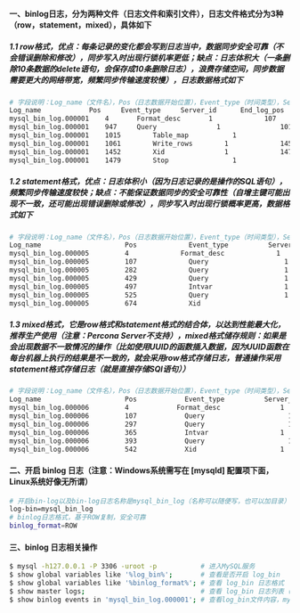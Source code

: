 #### 一、binlog日志，分为两种文件（日志文件和索引文件），日志文件格式分为3种（row，statement，mixed），具体如下
##### 1.1 row格式，优点：每条记录的变化都会写到日志当中，数据同步安全可靠（不会错误删除和修改），同步写入时出现行锁机率更低；缺点：日志体积大（一条删除10条数据的delete语句，会保存成10条删除日志），浪费存储空间，同步数据需要更大的网络带宽，频繁同步传输速度较慢），日志数据格式如下
```bash
# 字段说明：Log_name（文件名），Pos（日志数据开始位置），Event_type（时间类型），Server_id（服务器ID），End_log_pos（日志数据结束位置，Info（简要信息）
Log_name	        Pos	    Event_type	   Server_id	  End_log_pos	     Info
mysql_bin_log.000001	4	    Format_desc	      1	            107	         Server ver: 5.5.49-log, Binlog ver: 4
mysql_bin_log.000001	947	    Query	            1	            1015	       BEGIN
mysql_bin_log.000001	1015	    Table_map	        1	            1061	       table_id: 33 (test.dept)
mysql_bin_log.000001	1061	    Write_rows	      1	            1452	       table_id: 33 flags: STMT_END_F
mysql_bin_log.000001	1452	    Xid	              1	            1479	       COMMIT /* xid=35 */
mysql_bin_log.000001	1479	    Stop	            1	            1498	
```
##### 1.2 statement格式，优点：日志体积小（因为日志记录的是操作的SQL语句），频繁同步传输速度较快；缺点：不能保证数据同步的安全可靠性（自增主键可能出现不一致，还可能出现错误删除或修改），同步写入时出现行锁概率更高，数据格式如下
```bash
# 字段说明：Log_name（文件名），Pos（日志数据开始位置），Event_type（时间类型），Server_id（服务器ID），End_log_pos（日志数据结束位置，Info（实际操作的SQL语句）
Log_name	                 Pos	         Event_type	         Server_id	      End_log_pos	       Info
mysql_bin_log.000005	     4	           Format_desc	           1	              107	           Server ver: 5.5.49-log, Binlog ver: 4
mysql_bin_log.000005	     107	         Query	                 1	              282	           use `test`; CREATE TABLE `test`.`role`  (`id` int(0) NOT NULL,`name` varchar(255) NOT NULL, PRIMARY KEY (`id`))
mysql_bin_log.000005	     282	         Query	                 1	              429	           use `test`; ALTER TABLE `test`.`role` MODIFY COLUMN `id` int(11) NOT NULL AUTO_INCREMENT FIRST
mysql_bin_log.000005	     429	         Query	                 1	              497	           BEGIN
mysql_bin_log.000005	     497	         Intvar	                 1	              525	           INSERT_ID=1
mysql_bin_log.000005	     525	         Query	                 1	              674	           use `test`; insert into role(name) values('dasda'),('dadaasd'),('wdefrf'),('oloiojfs'),('dadaasd')
mysql_bin_log.000005	     674	         Xid	                   1	              701	           COMMIT /* xid=82 */
```
##### 1.3 mixed格式，它是row格式和statement格式的结合体，以达到性能最大化，推荐生产使用（注意：Percona Server不支持），mixed格式储存规则：如果是会出现数据不一致情况的操作（比如使用UUID的函数插入数据，因为UUID函数在每台机器上执行的结果是不一致的，就会采用row格式存储日志，普通操作采用statement格式存储日志（就是直接存储SQl语句））
```bash
# 字段说明：Log_name（文件名），Pos（日志数据开始位置），Event_type（时间类型），Server_id（服务器ID），End_log_pos（日志数据结束位置，Info（实际操作的SQL语句）
Log_name	                 Pos	        Event_type	        Server_id	       End_log_pos	       Info
mysql_bin_log.000006	     4	          Format_desc	            1	              107	             Server ver: 5.5.49-log, Binlog ver: 4
mysql_bin_log.000006	     107	        Query	                  1	              297	             use `test`; CREATE TABLE `test`.`user`  (`id` int(0) NOT NULL AUTO_INCREMENT,`name` varchar(255) NOT NULL,PRIMARY KEY (`id`))
mysql_bin_log.000006	     297	        Query	                  1	              365	             BEGIN
mysql_bin_log.000006	     365	        Intvar	                1	              393	             INSERT_ID=1
mysql_bin_log.000006	     393	        Query	                  1	              542	             use `test`; insert into user(name) values('dasda'),('dadaasd'),('wdefrf'),('oloiojfs'),('dadaasd')
mysql_bin_log.000006	     542	        Xid	                    1	              569	             COMMIT /* xid=27 */
```
#### 二、开启 binlog 日志（注意：Windows系统需写在 [mysqld] 配置项下面，Linux系统好像无所谓）
```bash
# 开启bin-log以及bin-log日志名称是mysql_bin_log（名称可以随便写，也可以加目录）
log-bin=mysql_bin_log
# binlog日志格式，基于ROW复制，安全可靠
binlog_format=ROW
```

#### 三、binlog 日志相关操作
```bash
$ mysql -h127.0.0.1 -P 3306 -uroot -p           # 进入MySQL服务
$ show global variables like '%log_bin%';       # 查看是否开启 log_bin
$ show global variables like '%binlog_format%'; # 查看 log_bin 日志格式
$ show master logs;                             # 查看 log_bin 日志列表（所有log_bin日志文件）
$ show binlog events in 'mysql_bin_log.000001'; # 查看log_bin文件内容，mysql_bin_log.000001是log_bin日志文件的名称（文件名称可以通过上一条命令得到）
```


